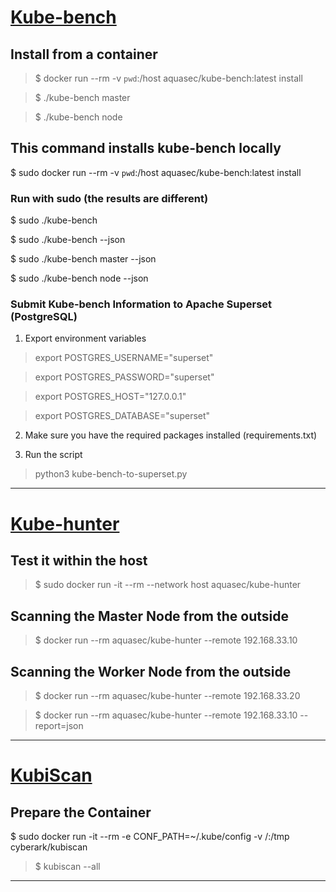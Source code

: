 # [Kube-bench](https://github.com/aquasecurity/kube-bench)

## Install from a container

> $ docker run --rm -v `pwd`:/host aquasec/kube-bench:latest install

> $ ./kube-bench master

> $ ./kube-bench node

## This command installs kube-bench locally

$ sudo docker run --rm -v `pwd`:/host aquasec/kube-bench:latest install

### Run with sudo (the results are different)

$ sudo ./kube-bench

$ sudo ./kube-bench --json

$ sudo ./kube-bench master --json

$ sudo ./kube-bench node --json

### Submit Kube-bench Information to Apache Superset (PostgreSQL)

1. Export environment variables

> export POSTGRES_USERNAME="superset"

> export POSTGRES_PASSWORD="superset"

> export POSTGRES_HOST="127.0.0.1"

> export POSTGRES_DATABASE="superset"

2. Make sure you have the required packages installed (requirements.txt)

3. Run the script

> python3 kube-bench-to-superset.py

----------

# [Kube-hunter](https://github.com/aquasecurity/kube-hunter)

## Test it within the host

> $ sudo docker run -it --rm --network host aquasec/kube-hunter

## Scanning the Master Node from the outside

> $ docker run --rm aquasec/kube-hunter --remote 192.168.33.10

## Scanning the Worker Node from the outside
> $ docker run --rm aquasec/kube-hunter --remote 192.168.33.20

> $ docker run --rm aquasec/kube-hunter --remote 192.168.33.10 --report=json

----

# [KubiScan](https://github.com/cyberark/KubiScan)

## Prepare the Container
$ sudo docker run -it --rm -e CONF_PATH=~/.kube/config -v /:/tmp cyberark/kubiscan

> $ kubiscan --all

----
